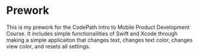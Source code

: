 # Prework
This is my prework for the CodePath Intro to Mobile Product Development Course. It includes simple functionailities of Swift and Xcode through making a simple applicaiton that changes text, changes text color, changes view color, and resets all settings.
